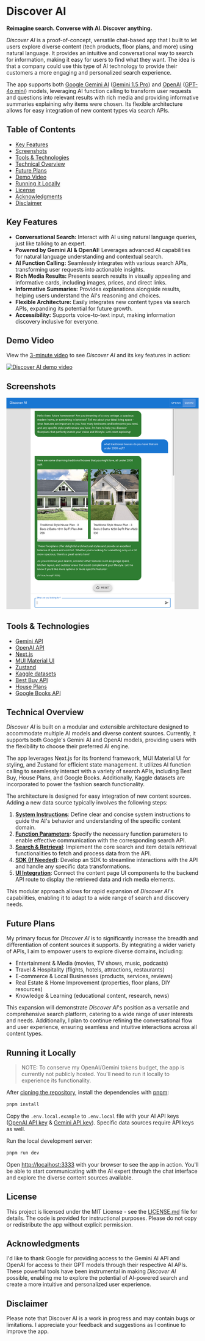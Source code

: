 # Discover AI

**Reimagine search. Converse with AI. Discover anything.**

_Discover AI_ is a proof-of-concept, versatile chat-based app that I built to let users explore diverse content (tech products, floor plans, and more) using natural language. It provides an intuitive and conversational way to search for information, making it easy for users to find what they want. The idea is that a company could use this type of AI technology to provide their customers a more engaging and personalized search experience.

The app supports both [Google Gemini AI](https://ai.google.dev/) ([Gemini 1.5 Pro](https://deepmind.google/technologies/gemini/pro/)) and [OpenAI](https://platform.openai.com/) ([GPT-4o mini](https://openai.com/index/gpt-4o-mini-advancing-cost-efficient-intelligence/)) models, leveraging AI function calling to transform user requests and questions into relevant results with rich media and providing informative summaries explaining why items were chosen. Its flexible architecture allows for easy integration of new content types via search APIs.

## Table of Contents

- [Key Features](#key-features)
- [Screenshots](#screenshots)
- [Tools & Technologies](#tools--technologies)
- [Technical Overview](#technical-overview)
- [Future Plans](#future-plans)
- [Demo Video](#demo-video)
- [Running it Locally](#running-it-locally)
- [License](#license)
- [Acknowledgments](#acknowledgments)
- [Disclaimer](#disclaimer)

## Key Features

- **Conversational Search:** Interact with AI using natural language queries, just like talking to an expert.
- **Powered by Gemini AI & OpenAI:** Leverages advanced AI capabilities for natural language understanding and contextual search.
- **AI Function Calling:** Seamlessly integrates with various search APIs, transforming user requests into actionable insights.
- **Rich Media Results:** Presents search results in visually appealing and informative cards, including images, prices, and direct links.
- **Informative Summaries:** Provides explanations alongside results, helping users understand the AI's reasoning and choices.
- **Flexible Architecture:** Easily integrates new content types via search APIs, expanding its potential for future growth.
- **Accessibility:** Supports voice-to-text input, making information discovery inclusive for everyone.

## Demo Video

View the [3-minute video](https://www.youtube.com/watch?v=z44LJRgyN1E) to see _Discover AI_ and its key features in action:

[![Discover AI demo video](https://img.youtube.com/vi/z44LJRgyN1E/0.jpg)](https://www.youtube.com/watch?v=z44LJRgyN1E)

## Screenshots

![Discover AI floorplans search](./screenshots/floorplans.png)

## Tools & Technologies

- [Gemini API](https://ai.google.dev/gemini-api/)
- [OpenAI API](https://openai.com/api/)
- [Next.js](https://nextjs.org/)
- [MUI Material UI](https://mui.com/material-ui/)
- [Zustand](https://docs.pmnd.rs/zustand/)
- [Kaggle datasets](https://www.kaggle.com/)
- [Best Buy API](https://developer.bestbuy.com/)
- [House Plans](https://www.houseplans.com/)
- [Google Books API](https://developers.google.com/books)

## Technical Overview

_Discover AI_ is built on a modular and extensible architecture designed to accommodate multiple AI models and diverse content sources. Currently, it supports both Google's Gemini AI and OpenAI models, providing users with the flexibility to choose their preferred AI engine.

The app leverages Next.js for its frontend framework, MUI Material UI for styling, and Zustand for efficient state management. It utilizes AI function calling to seamlessly interact with a variety of search APIs, including Best Buy, House Plans, and Google Books. Additionally, Kaggle datasets are incorporated to power the fashion search functionality.

The architecture is designed for easy integration of new content sources. Adding a new data source typically involves the following steps:

1. [**System Instructions**](./src/app/api/floorplans/constants.ts): Define clear and concise system instructions to guide the AI's behavior and understanding of the specific content domain.
2. [**Function Parameters**](./src/app/api/floorplans/functions.ts): Specify the necessary function parameters to enable effective communication with the corresponding search API.
3. [**Search & Retrieval**](./src/app/api/floorplans/plans.ts): Implement the core search and item details retrieval functionalities to fetch and process data from the API.
4. [**SDK (If Needed)**](./src/app/api/sdks/houseplans.ts): Develop an SDK to streamline interactions with the API and handle any specific data transformations.
5. [**UI Integration**](./src/app/api/floorplans/route.ts): Connect the content page UI components to the backend API route to display the retrieved data and rich media elements.

This modular approach allows for rapid expansion of _Discover AI_'s capabilities, enabling it to adapt to a wide range of search and discovery needs.

## Future Plans

My primary focus for _Discover AI_ is to significantly increase the breadth and differentiation of content sources it supports. By integrating a wider variety of APIs, I aim to empower users to explore diverse domains, including:

- Entertainment & Media (movies, TV shows, music, podcasts)
- Travel & Hospitality (flights, hotels, attractions, restaurants)
- E-commerce & Local Businesses (products, services, reviews)
- Real Estate & Home Improvement (properties, floor plans, DIY resources)
- Knowledge & Learning (educational content, research, news)

This expansion will demonstrate _Discover AI_'s position as a versatile and comprehensive search platform, catering to a wide range of user interests and needs. Additionally, I plan to continue refining the conversational flow and user experience, ensuring seamless and intuitive interactions across all content types.

## Running it Locally

> NOTE: To conserve my OpenAI/Gemini tokens budget, the app is currently not publicly hosted. You'll need to run it locally to experience its functionality.

After [cloning the repository](https://docs.github.com/en/repositories/creating-and-managing-repositories/cloning-a-repository), install the dependencies with [pnpm](https://pnpm.io/):

```bash
pnpm install
```

Copy the `.env.local.example` to `.env.local` file with your AI API keys ([OpenAI API key](https://help.openai.com/en/articles/4936850-where-do-i-find-my-api-key) & [Gemini API key](https://ai.google.dev/gemini-api/docs/api-key)). Specific data sources require API keys as well.

Run the local development server:

```bash
pnpm run dev
```

Open [http://localhost:3333](http://localhost:3333) with your browser to see the app in action. You'll be able to start communicating with the AI expert through the chat interface and explore the diverse content sources available.

## License

This project is licensed under the MIT License - see the [LICENSE.md](./LICENSE.md) file for details. The code is provided for instructional purposes. Please do not copy or redistribute the app without explicit permission.

## Acknowledgments

I'd like to thank Google for providing access to the Gemini AI API and OpenAI for access to their GPT models through their respective AI APIs. These powerful tools have been instrumental in making _Discover AI_ possible, enabling me to explore the potential of AI-powered search and create a more intuitive and personalized user experience.

## Disclaimer

Please note that Discover AI is a work in progress and may contain bugs or limitations. I appreciate your feedback and suggestions as I continue to improve the app.
